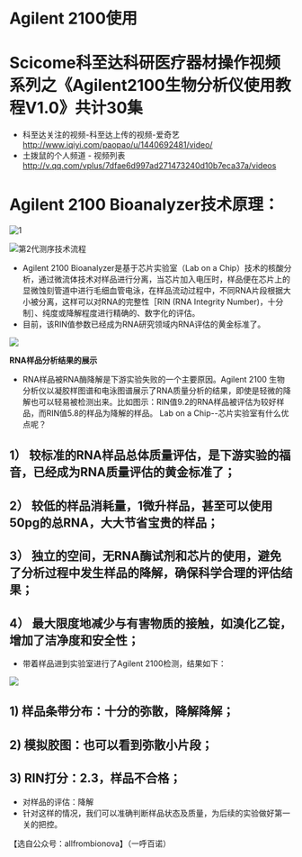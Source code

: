 # Agilent 2100使用
# Scicome科至达科研医疗器材操作视频系列之《Agilent2100生物分析仪使用教程V1.0》共计30集
- 科至达关注的视频-科至达上传的视频-爱奇艺
http://www.iqiyi.com/paopao/u/1440692481/video/
- 土拨鼠的个人频道 - 视频列表
http://v.qq.com/vplus/7dfae6d997ad271473240d10b7eca37a/videos
# Agilent 2100 Bioanalyzer技术原理：

![1](http://mmbiz.qpic.cn/mmbiz_png/d4n6H8VhWUOQysEUBhic3eMs0pHHMYrjTv9TibN6rib5k5ibE9YmAcFa6uFlNiarnjLo4rHr9aQvtjgBnznHvPrJ3zg/640?wx_fmt=png&wxfrom=5&wx_lazy=1)

![第2代测序技术流程](https://gitee.com/PreCoi/Bio/raw/master/1%20SEQUENCING/%E7%AC%AC2%E4%BB%A3%E6%B5%8B%E5%BA%8F%E6%8A%80%E6%9C%AF%E6%B5%81%E7%A8%8B.png)

- Agilent 2100 Bioanalyzer是基于芯片实验室（Lab on a Chip）技术的核酸分析，通过微流体技术对样品进行分离，当芯片加入电压时，样品便在芯片上的显微蚀刻管道中进行毛细血管电泳，在样品流动过程中，不同RNA片段根据大小被分离，这样可以对RNA的完整性［RIN (RNA Integrity Number)，十分制］、纯度或降解程度进行精确的、数字化的评估。
- 目前，该RIN值参数已经成为RNA研究领域内RNA评估的黄金标准了。

![](http://mmbiz.qpic.cn/mmbiz_png/d4n6H8VhWUOQysEUBhic3eMs0pHHMYrjTTsibuHnmicJOOVQicEDtnicq7ticjOxEe3ic3KLXISu6PtU60iciciam7pX5tXA/640?wx_fmt=png&wxfrom=5&wx_lazy=1)

**RNA样品分析结果的展示**
- RNA样品被RNA酶降解是下游实验失败的一个主要原因。Agilent 2100 生物分析仪以凝胶样图谱和电泳图谱展示了RNA质量分析的结果，即使是轻微的降解也可以轻易被检测出来。比如图示：RIN值9.2的RNA样品被评估为较好样品，而RIN值5.8的样品为降解的样品。
 Lab on a Chip--芯片实验室有什么优点呢？

## 1）  较标准的RNA样品总体质量评估，是下游实验的福音，已经成为RNA质量评估的黄金标准了；

## 2）  较低的样品消耗量，1微升样品，甚至可以使用50pg的总RNA，大大节省宝贵的样品；

## 3）  独立的空间，无RNA酶试剂和芯片的使用，避免了分析过程中发生样品的降解，确保科学合理的评估结果；

## 4）  最大限度地减少与有害物质的接触，如溴化乙锭，增加了洁净度和安全性；
- 带着样品进到实验室进行了Agilent 2100检测，结果如下：

![](http://mmbiz.qpic.cn/mmbiz_png/d4n6H8VhWUOQysEUBhic3eMs0pHHMYrjTH13Nn4R0RWz8y7L5UVgIZyyfIoOHLdd1SPia4KpsuzpLXsW39dGibdRw/640?wx_fmt=png&wxfrom=5&wx_lazy=1)

## 1) 样品条带分布：十分的弥散，降解降解；
## 2) 模拟胶图：也可以看到弥散小片段；
## 3) RIN打分：2.3，样品不合格；
- 对样品的评估：降解
- 针对这样的情况，我们可以准确判断样品状态及质量，为后续的实验做好第一关的把控。

【选自公众号：allfrombionova】（一呼百诺）
